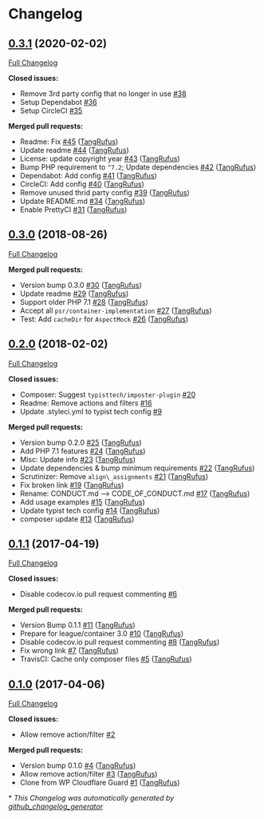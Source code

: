 # Changelog

## [0.3.1](https://github.com/typisttech/wp-contained-hook/tree/0.3.1) (2020-02-02)

[Full Changelog](https://github.com/typisttech/wp-contained-hook/compare/0.3.0...0.3.1)

**Closed issues:**

- Remove 3rd party config that no longer in use [\#38](https://github.com/TypistTech/wp-contained-hook/issues/38)
- Setup Dependabot [\#36](https://github.com/TypistTech/wp-contained-hook/issues/36)
- Setup CircleCI [\#35](https://github.com/TypistTech/wp-contained-hook/issues/35)

**Merged pull requests:**

- Readme: Fix [\#45](https://github.com/TypistTech/wp-contained-hook/pull/45) ([TangRufus](https://github.com/TangRufus))
- Update readme [\#44](https://github.com/TypistTech/wp-contained-hook/pull/44) ([TangRufus](https://github.com/TangRufus))
- License: update copyright year [\#43](https://github.com/TypistTech/wp-contained-hook/pull/43) ([TangRufus](https://github.com/TangRufus))
- Bump PHP requirement to `^7.2`; Update dependencies [\#42](https://github.com/TypistTech/wp-contained-hook/pull/42) ([TangRufus](https://github.com/TangRufus))
- Dependabot: Add config [\#41](https://github.com/TypistTech/wp-contained-hook/pull/41) ([TangRufus](https://github.com/TangRufus))
- CircleCI: Add config [\#40](https://github.com/TypistTech/wp-contained-hook/pull/40) ([TangRufus](https://github.com/TangRufus))
- Remove unused thrid party config [\#39](https://github.com/TypistTech/wp-contained-hook/pull/39) ([TangRufus](https://github.com/TangRufus))
- Update README.md [\#34](https://github.com/TypistTech/wp-contained-hook/pull/34) ([TangRufus](https://github.com/TangRufus))
- Enable PrettyCI [\#31](https://github.com/TypistTech/wp-contained-hook/pull/31) ([TangRufus](https://github.com/TangRufus))

## [0.3.0](https://github.com/typisttech/wp-contained-hook/tree/0.3.0) (2018-08-26)

[Full Changelog](https://github.com/typisttech/wp-contained-hook/compare/0.2.0...0.3.0)

**Merged pull requests:**

- Version bump 0.3.0 [\#30](https://github.com/TypistTech/wp-contained-hook/pull/30) ([TangRufus](https://github.com/TangRufus))
- Update readme [\#29](https://github.com/TypistTech/wp-contained-hook/pull/29) ([TangRufus](https://github.com/TangRufus))
- Support older PHP 7.1 [\#28](https://github.com/TypistTech/wp-contained-hook/pull/28) ([TangRufus](https://github.com/TangRufus))
- Accept all `psr/container-implementation` [\#27](https://github.com/TypistTech/wp-contained-hook/pull/27) ([TangRufus](https://github.com/TangRufus))
- Test: Add `cacheDir` for `AspectMock` [\#26](https://github.com/TypistTech/wp-contained-hook/pull/26) ([TangRufus](https://github.com/TangRufus))

## [0.2.0](https://github.com/typisttech/wp-contained-hook/tree/0.2.0) (2018-02-02)

[Full Changelog](https://github.com/typisttech/wp-contained-hook/compare/0.1.1...0.2.0)

**Closed issues:**

- Composer: Suggest `typisttech/imposter-plugin` [\#20](https://github.com/TypistTech/wp-contained-hook/issues/20)
- Readme: Remove actions and filters [\#16](https://github.com/TypistTech/wp-contained-hook/issues/16)
- Update .styleci.yml to typist tech config [\#9](https://github.com/TypistTech/wp-contained-hook/issues/9)

**Merged pull requests:**

- Version bump 0.2.0 [\#25](https://github.com/TypistTech/wp-contained-hook/pull/25) ([TangRufus](https://github.com/TangRufus))
- Add PHP 7.1 features [\#24](https://github.com/TypistTech/wp-contained-hook/pull/24) ([TangRufus](https://github.com/TangRufus))
- Misc: Update info [\#23](https://github.com/TypistTech/wp-contained-hook/pull/23) ([TangRufus](https://github.com/TangRufus))
- Update dependencies & bump minimum requirements [\#22](https://github.com/TypistTech/wp-contained-hook/pull/22) ([TangRufus](https://github.com/TangRufus))
- Scrutinizer: Remove `align\_assignments` [\#21](https://github.com/TypistTech/wp-contained-hook/pull/21) ([TangRufus](https://github.com/TangRufus))
- Fix broken link [\#19](https://github.com/TypistTech/wp-contained-hook/pull/19) ([TangRufus](https://github.com/TangRufus))
- Rename: CONDUCT.md --\> CODE\_OF\_CONDUCT.md [\#17](https://github.com/TypistTech/wp-contained-hook/pull/17) ([TangRufus](https://github.com/TangRufus))
- Add usage examples [\#15](https://github.com/TypistTech/wp-contained-hook/pull/15) ([TangRufus](https://github.com/TangRufus))
- Update typist tech config [\#14](https://github.com/TypistTech/wp-contained-hook/pull/14) ([TangRufus](https://github.com/TangRufus))
- composer update [\#13](https://github.com/TypistTech/wp-contained-hook/pull/13) ([TangRufus](https://github.com/TangRufus))

## [0.1.1](https://github.com/typisttech/wp-contained-hook/tree/0.1.1) (2017-04-19)

[Full Changelog](https://github.com/typisttech/wp-contained-hook/compare/0.1.0...0.1.1)

**Closed issues:**

- Disable codecov.io pull request commenting [\#6](https://github.com/TypistTech/wp-contained-hook/issues/6)

**Merged pull requests:**

- Version Bump 0.1.1 [\#11](https://github.com/TypistTech/wp-contained-hook/pull/11) ([TangRufus](https://github.com/TangRufus))
- Prepare for league/container 3.0 [\#10](https://github.com/TypistTech/wp-contained-hook/pull/10) ([TangRufus](https://github.com/TangRufus))
- Disable codecov.io pull request commenting [\#8](https://github.com/TypistTech/wp-contained-hook/pull/8) ([TangRufus](https://github.com/TangRufus))
- Fix wrong link [\#7](https://github.com/TypistTech/wp-contained-hook/pull/7) ([TangRufus](https://github.com/TangRufus))
- TravisCI: Cache only composer files [\#5](https://github.com/TypistTech/wp-contained-hook/pull/5) ([TangRufus](https://github.com/TangRufus))

## [0.1.0](https://github.com/typisttech/wp-contained-hook/tree/0.1.0) (2017-04-06)

[Full Changelog](https://github.com/typisttech/wp-contained-hook/compare/afcfc0f3c2b371bd4808f6d8814c5c85fffd1c2e...0.1.0)

**Closed issues:**

- Allow remove action/filter [\#2](https://github.com/TypistTech/wp-contained-hook/issues/2)

**Merged pull requests:**

- Version bump 0.1.0 [\#4](https://github.com/TypistTech/wp-contained-hook/pull/4) ([TangRufus](https://github.com/TangRufus))
- Allow remove action/filter [\#3](https://github.com/TypistTech/wp-contained-hook/pull/3) ([TangRufus](https://github.com/TangRufus))
- Clone from WP Cloudflare Guard [\#1](https://github.com/TypistTech/wp-contained-hook/pull/1) ([TangRufus](https://github.com/TangRufus))



\* *This Changelog was automatically generated by [github_changelog_generator](https://github.com/github-changelog-generator/github-changelog-generator)*
